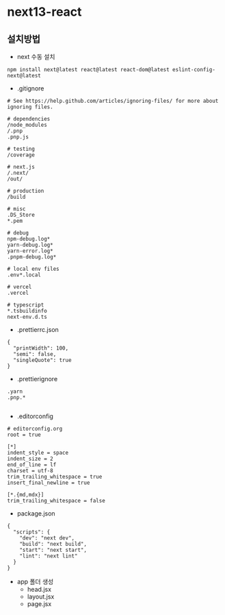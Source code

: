 # next13-react

## 설치방법

- next 수동 설치

```plaintxt
npm install next@latest react@latest react-dom@latest eslint-config-next@latest
```

- .gitignore

```plaintxt
# See https://help.github.com/articles/ignoring-files/ for more about ignoring files.

# dependencies
/node_modules
/.pnp
.pnp.js

# testing
/coverage

# next.js
/.next/
/out/

# production
/build

# misc
.DS_Store
*.pem

# debug
npm-debug.log*
yarn-debug.log*
yarn-error.log*
.pnpm-debug.log*

# local env files
.env*.local

# vercel
.vercel

# typescript
*.tsbuildinfo
next-env.d.ts

```

- .prettierrc.json

```plaintxt
{
  "printWidth": 100,
  "semi": false,
  "singleQuote": true
}

```

- .prettierignore

```plaintxt
.yarn
.pnp.*


```

- .editorconfig

```plaintxt
# editorconfig.org
root = true

[*]
indent_style = space
indent_size = 2
end_of_line = lf
charset = utf-8
trim_trailing_whitespace = true
insert_final_newline = true

[*.{md,mdx}]
trim_trailing_whitespace = false
```

- package.json

```
{
  "scripts": {
    "dev": "next dev",
    "build": "next build",
    "start": "next start",
    "lint": "next lint"
  }
}
```

- app 폴더 생성
  - head.jsx
  - layout.jsx
  - page.jsx
